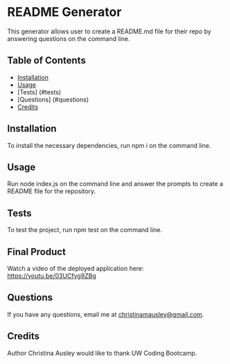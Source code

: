 
# README Generator

This generator allows user to create a README.md file for their repo by answering questions on the command line.

## Table of Contents

* [Installation](#installation)
* [Usage](#usage)
* [Tests] (#tests)
* [Questions] (#questions)
* [Credits](#credits)

## Installation

To install the necessary dependencies, run npm i on the command line.

## Usage

Run node index.js on the command line and answer the prompts to create a README file for the repository.

## Tests

To test the project, run npm test on the command line.

## Final Product

Watch a video of the deployed application here: https://youtu.be/03UCfvg9ZBg 

## Questions

If you have any questions, email me at christinamausley@gmail.com.

## Credits

Author Christina Ausley would like to thank UW Coding Bootcamp.

